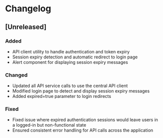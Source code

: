 # Changelog

## [Unreleased]

### Added

- API client utility to handle authentication and token expiry
- Session expiry detection and automatic redirect to login page
- Alert component for displaying session expiry messages

### Changed

- Updated all API service calls to use the central API client
- Modified login page to detect and display session expiry messages
- Added expired=true parameter to login redirects

### Fixed

- Fixed issue where expired authentication sessions would leave users in a logged-in but non-functional state
- Ensured consistent error handling for API calls across the application
